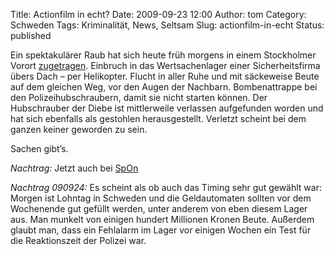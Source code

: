 Title: Actionfilm in echt?
Date: 2009-09-23 12:00
Author: tom
Category: Schweden
Tags: Kriminalität, News, Seltsam
Slug: actionfilm-in-echt
Status: published

Ein spektakulärer Raub hat sich heute früh morgens in einem Stockholmer
Vorort
[zugetragen](http://www.dn.se/sthlm/attack-mot-vardedepa-1.958381).
Einbruch in das Wertsachenlager einer Sicherheitsfirma übers Dach – per
Helikopter. Flucht in aller Ruhe und mit säckeweise Beute auf dem
gleichen Weg, vor den Augen der Nachbarn. Bombenattrappe bei den
Polizeihubschraubern, damit sie nicht starten können. Der Hubschrauber
der Diebe ist mittlerweile verlassen aufgefunden worden und hat sich
ebenfalls als gestohlen herausgestellt. Verletzt scheint bei dem ganzen
keiner geworden zu sein.

Sachen gibt’s.

*Nachtrag:* Jetzt auch bei
[SpOn](http://www.spiegel.de/panorama/justiz/0,1518,650806,00.html)

*Nachtrag 090924:* Es scheint als ob auch das Timing sehr gut gewählt
war: Morgen ist Lohntag in Schweden und die Geldautomaten sollten vor
dem Wochenende gut gefüllt werden, unter anderem von eben diesem Lager
aus. Man munkelt von einigen hundert Millionen Kronen Beute. Außerdem
glaubt man, dass ein Fehlalarm im Lager vor einigen Wochen ein Test für
die Reaktionszeit der Polizei war.


